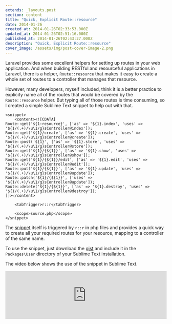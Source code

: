 ```yaml
---
extends: _layouts.post
section: content
title: "Quick, Explicit Route::resource"
date: 2014-01-26
created_at: 2014-01-26T02:33:53.000Z
updated_at: 2014-01-26T02:51:16.000Z
published_at: 2014-01-26T02:43:27.000Z
description: "Quick, Explicit Route::resource"
cover_image: /assets/img/post-cover-image-2.png
---
```


Laravel provides some excellent helpers for setting up routes in your web application. And when building RESTful and resourceful applications in Laravel, there is a helper, `Route::resource` that makes it easy to create a whole set of routes to a controller that manages that resource.

However, many developers, myself included, think it is a better practice to explicity name all of the routes that would be covered by the `Route::resource` helper. But typing all of those routes is time consuming, so I created a simple Sublime Text snippet to help out with that.

```
<snippet>
	<content><![CDATA[
Route::get('${1:resource}', ['as' => '${1}.index', 'uses' => '${1/(.+)/\u\1/g}sController@index']);
Route::get('${1}/create', ['as' => '${1}.create', 'uses' => '${1/(.+)/\u\1/g}sController@create']);
Route::post('${1}', ['as' => '${1}.store', 'uses' => '${1/(.+)/\u\1/g}sController@store']);
Route::get('${1}/{${1}}', ['as' => '${1}.show', 'uses' => '${1/(.+)/\u\1/g}sController@show']);
Route::get('${1}/{${1}}/edit', ['as' => '${1}.edit', 'uses' => '${1/(.+)/\u\1/g}sController@edit']);
Route::put('${1}/{${1}}', ['as' => '${1}.update', 'uses' => '${1/(.+)/\u\1/g}sController@update']);
Route::patch('${1}/{${1}}', ['uses' => '${1/(.+)/\u\1/g}sController@update']);
Route::delete('${1}/{${1}}', ['as' => '${1}.destroy', 'uses' => '${1/(.+)/\u\1/g}sController@destroy']);
]]></content>
 
	<tabTrigger>r::r</tabTrigger>
	
	<scope>source.php</scope>
</snippet>
```

The [snippet](https://gist.github.com/JPBetley/8627121) itself is triggered by `r::r` in php files and provides a quick way to create all your required routes for your resource, mapping to a controller of the same name.

To use the snippet, just download the [gist](https://gist.github.com/JPBetley/8627121) and include it in the `Packages\User` directory of your Sublime Text installation.

The video below shows the use of the snippet in Sublime Text.

<iframe name='quickcast' src='https://quick.as/embed/lr5h08q' scrolling='no' frameborder='0' width='100%' allowfullscreen></iframe><script src='https://quick.as/embed/script/1.52'></script>
